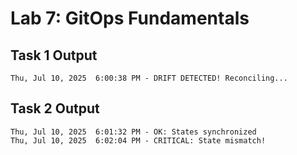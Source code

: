 # Lab 7: GitOps Fundamentals

## Task 1 Output
```
Thu, Jul 10, 2025  6:00:38 PM - DRIFT DETECTED! Reconciling...
```

## Task 2 Output
```
Thu, Jul 10, 2025  6:01:32 PM - OK: States synchronized
Thu, Jul 10, 2025  6:02:04 PM - CRITICAL: State mismatch!
```
